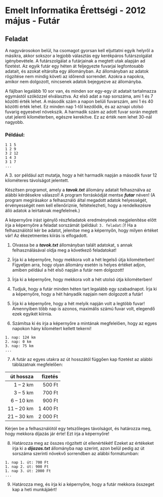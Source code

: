 # Emelt Informatika Érettségi - 2012 május - Futár

## Feladat
A nagyvárosokon belül, ha csomagot gyorsan kell eljuttatni egyik helyről a másikra, akkor sokszor a legjobb választás egy kerékpáros futárszolgálat igénybevétele. A futárszolgálat a futárjainak a megtett utak alapján ad fizetést. Az egyik futár egy héten át feljegyezte fuvarjai legfontosabb adatait, és azokat eltárolta egy állományban. Az állományban az adatok rögzítése nem mindig követi az időrendi sorrendet. Azokra a napokra, amikor nem dolgozott, nincsenek adatok bejegyezve az állományba.

A fájlban legalább 10 sor van, és minden sor egy-egy út adatait tartalmazza egymástól szóközzel elválasztva. Az első adat a nap sorszáma, ami 1 és 7 közötti érték lehet. A második szám a napon belüli fuvarszám, ami 1 és 40 közötti érték lehet. Ez minden nap 1-től kezdődik, és az aznapi utolsó fuvarig egyesével növekszik. A harmadik szám az adott fuvar során megtett utat jelenti kilométerben, egészre kerekítve. Ez az érték nem lehet 30-nál nagyobb.

### Például:
```
1 1 5
1 2 9
3 2 12
1 4 3
3 1 7
...
```

A 3. sor például azt mutatja, hogy a hét harmadik napján a második fuvar 12 kilométeres távolságot jelentett.

Készítsen programot, amely a **_tavok.txt_** állomány adatait felhasználva az alábbi kérdésekre válaszol! A program forráskódját mentse **_futar_** néven! (A program megírásakor a felhasználó által megadott adatok helyességét, érvényességét nem kell ellenőriznie, feltételezheti, hogy a rendelkezésre álló adatok a leírtaknak megfelelnek.)

A képernyőre írást igénylő részfeladatok eredményének megjelenítése előtt írja a képernyőre a feladat sorszámát (például: `3. feladat:`)! Ha a felhasználótól kér be adatot, jelenítse meg a képernyőn, hogy milyen értéket vár! Az ékezetmentes kiírás is elfogadott.

1. Olvassa be a **_tavok.txt_** állományban talált adatokat, s annak felhasználásával oldja meg a következő feladatokat!

2. Írja ki a képernyőre, hogy mekkora volt a hét legelső útja kilométerben! Figyeljen arra, hogy olyan állomány esetén is helyes értéket adjon, amiben például a hét első napján a futár nem dolgozott!

3. Írja ki a képernyőre, hogy mekkora volt a hét utolsó útja kilométerben!

4. Tudjuk, hogy a futár minden héten tart legalább egy szabadnapot. Írja ki a képernyőre, hogy a hét hányadik napjain nem dolgozott a futár!

5. Írja ki a képernyőre, hogy a hét melyik napján volt a legtöbb fuvar! Amennyiben több nap is azonos, maximális számú fuvar volt, elegendő ezek egyikét kiírnia.

6. Számítsa ki és írja a képernyőre a mintának megfelelően, hogy az egyes napokon hány kilométert kellett tekerni!
```
1. nap: 124 km
2. nap: 0 km
3. nap: 75 km
...
```

7. A futár az egyes utakra az út hosszától függően kap fizetést az alábbi táblázatnak megfelelően:

| út hossza  | fizetés  |
| ---------: | -------: |
|  1 –  2 km |   500 Ft |
|  3 –  5 km |   700 Ft |
|  6 – 10 km |   900 Ft |
| 11 – 20 km | 1 400 Ft |
| 21 – 30 km | 2 000 Ft |

Kérjen be a felhasználótól egy tetszőleges távolságot, és határozza meg, hogy mekkora díjazás jár érte! Ezt írja a képernyőre!

8. Határozza meg az összes rögzített út ellenértékét! Ezeket az értékeket írja ki a **_dijazas.txt_** állományba nap szerint, azon belül pedig az út sorszáma szerinti növekvő sorrendben az alábbi formátumban:
```
1. nap 1. út: 700 Ft
1. nap 2. út: 900 Ft
1. nap 3. út: 2000 Ft
...
```

9. Határozza meg, és írja ki a képernyőre, hogy a futár mekkora összeget kap a heti munkájáért!
